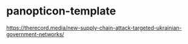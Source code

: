 # panopticon-template

https://therecord.media/new-supply-chain-attack-targeted-ukrainian-government-networks/

